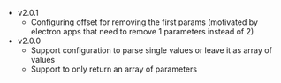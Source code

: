 - v2.0.1
  - Configuring offset for removing the first params (motivated by electron apps that need to remove 1 parameters instead of 2)
- v2.0.0
  - Support configuration to parse single values or leave it as array of values
  - Support to only return an array of parameters
